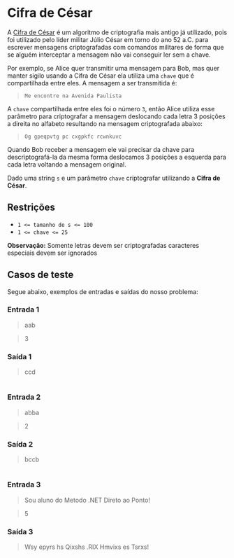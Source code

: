 # Cifra de César

A [Cifra de César](https://pt.khanacademy.org/computing/computer-science/cryptography/crypt/v/caesar-cipher) é um algoritmo de criptografia mais antigo já utilizado, pois foi utilizado pelo líder militar Júlio César em torno do ano 52 a.C. para escrever mensagens criptografadas com comandos militares de forma que se alguém interceptar a mensagem não vai conseguir ler sem a chave.

Por exemplo, se Alice quer transmitir uma mensagem para Bob, mas quer manter sigilo usando a Cifra de César ela utiliza uma `chave` que é compartilhada entre eles. A mensagem a ser transmitida é:

> `Me encontre na Avenida Paulista`

A `chave` compartilhada entre eles foi o número `3`, então Alice utiliza esse parâmetro para criptografar a mensagem deslocando cada letra 3 posições a direita no alfabeto resultando na mensagem criptografada abaixo:

> `Og gpeqpvtg pc cxgpkfc rcwnkuvc`

Quando Bob receber a mensagem ele vai precisar da chave para descriptografá-la da mesma forma deslocamos 3 posições a esquerda para cada letra voltando a mensagem original.

Dado uma string `s` e um parâmetro `chave` criptografar utilizando a **Cifra de César**.


## Restrições

- `1 <= tamanho de s <= 100`
- `1 <= chave <= 25`

**Observação:** Somente letras devem ser criptografadas caracteres especiais devem ser ignorados

## Casos de teste

Segue abaixo, exemplos de entradas e saídas do nosso problema:

### Entrada 1
> aab

> 3

### Saída 1
> ccd

# 

### Entrada 2
> abba

> 2

### Saída 2

> bccb

# 

### Entrada 3
> Sou aluno do Metodo .NET Direto ao Ponto!

> 5

### Saída 3
> Wsy epyrs hs Qixshs .RIX Hmvixs es Tsrxs!